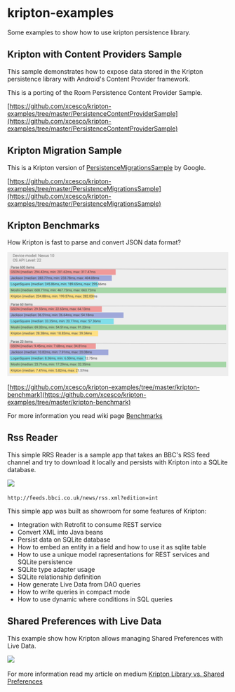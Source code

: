 # kripton-examples
Some examples to show how to use kripton persistence library.

## Kripton with Content Providers Sample
This sample demonstrates how to expose data stored in the Kripton persistence library with Android's Content Provider framework.

This is a porting of the Room Persistence Content Provider Sample.

[https://github.com/xcesco/kripton-examples/tree/master/PersistenceContentProviderSample](https://github.com/xcesco/kripton-examples/tree/master/PersistenceContentProviderSample)

## Kripton Migration Sample
This is a Kripton version of [PersistenceMigrationsSample](https://raw.githubusercontent.com/googlesamples/android-architecture-components/master/PersistenceMigrationsSample/) by Google.

[https://github.com/xcesco/kripton-examples/tree/master/PersistenceMigrationsSample](https://github.com/xcesco/kripton-examples/tree/master/PersistenceMigrationsSample)

## Kripton Benchmarks
How Kripton is fast to parse and convert JSON data format? 

<img src="https://github.com/xcesco/wikis/raw/master/kripton/Nexus10_parse_1.png" />

[https://github.com/xcesco/kripton-examples/tree/master/kripton-benchmark](https://github.com/xcesco/kripton-examples/tree/master/kripton-benchmark)

For more information you read wiki page [Benchmarks](https://github.com/xcesco/kripton/wiki/Benchmarks)

## Rss Reader
This simple RRS Reader is a sample app that takes an BBC's RSS feed channel and try to download it locally and persists with Kripton into a SQLite database.

<img src="https://github.com/xcesco/kripton-examples/blob/master/rss-reader/screenshoots/screen1.png" width="300px"/>

```
http://feeds.bbci.co.uk/news/rss.xml?edition=int
```

This simple app was built as showroom for some features of Kripton:
- Integration with Retrofit to consume REST service
- Convert XML into Java beans
- Persist data on SQLite database
- How to embed an entity in a field and how to use it as sqlite table
- How to use a unique model rapresentations for REST services and SQLite persistence
- SQLite type adapter usage
- SQLite relationship definition
- How generate Live Data from DAO queries
- How to write queries in compact mode
- How to use dynamic where conditions in SQL queries

## Shared Preferences with Live Data
This example show how Kripton allows managing Shared Preferences with Live Data.

<img src="https://cdn-images-1.medium.com/max/800/1*ZPZzhm7K4dnmpatsK_fSyg.gif">

For more information read my article on medium [Kripton Library vs. Shared Preferences](https://medium.com/@xcesco/kripton-library-vs-shared-preferences-4365ffbf005a)
